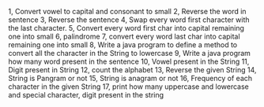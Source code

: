 
1, Convert vowel to capital and consonant to small
2, Reverse the word in sentence
3, Reverse the sentence
4, Swap every word first character with the last character.
5, Convert every word first char into capital remaining one into small
6, palindrome
7, convert every word last char into capital remaining one into small
8, Write a java program to define a method to convert all the character in the String to lowercase
9, Write a java program how many word present in the sentence
10, Vowel present in the String
11, Digit present in String
12, count the alphabet
13, Reverse the given String
14, String is Pangram or not
15, String is anagram or not
16, Frequency of each character in the given String
17, print how many uppercase and lowercase and special character, digit present in the string